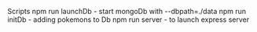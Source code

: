 Scripts
npm run launchDb - start mongoDb with --dbpath=./data
npm run initDb   - adding pokemons to Db
npm run server   - to launch express server
